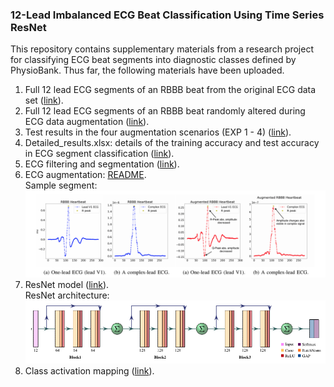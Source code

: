 
### 12-Lead Imbalanced ECG Beat Classification Using Time Series ResNet

This repository contains supplementary materials from a research project for classifying ECG beat segments into diagnostic classes defined by PhysioBank.
Thus far, the following materials have been uploaded.
1. Full 12 lead ECG segments of an RBBB beat from the original ECG data set ([link](supplemental_plots/Figure2)).
2. Full 12 lead ECG segments of an RBBB beat randomly altered during ECG data augmentation ([link](supplemental_plots/Figure3)).
3. Test results in the four augmentation scenarios (EXP 1 - 4) ([link](test_results.md)).
4. Detailed_results.xlsx: details of the training accuracy and test accuracy in ECG segment classification ([link](result_details.xlsx)).
5. ECG filtering and segmentation ([link](preproc)).
6. ECG augmentation: [README](augmentation/README.md).<br/>
   Sample segment:<br/>
  ![AugTest](imgs/rbbb.png)
7. ResNet model ([link](resnet)).<br/>
   ResNet architecture:<br/>
  ![ResNetArch](imgs/resnet.png)
8. Class activation mapping ([link](class_activation_map)).

